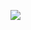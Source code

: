 [![](https://www.herokucdn.com/deploy/button.png)](https://heroku.com/deploy?template=https://github.com/MOOGAA/docker-wireguard)
